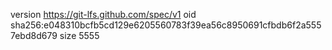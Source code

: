 version https://git-lfs.github.com/spec/v1
oid sha256:e048310bcfb5cd129e6205560783f39ea56c8950691cfbdb6f2a5557ebd8d679
size 5555
